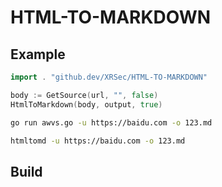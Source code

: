 # HTML-TO-MARKDOWN

## Example

```go
import . "github.dev/XRSec/HTML-TO-MARKDOWN"

body := GetSource(url, "", false)
HtmlToMarkdown(body, output, true)
```

```bash
go run awvs.go -u https://baidu.com -o 123.md
```

```bash
htmltomd -u https://baidu.com -o 123.md
```

## Build

```bash

```